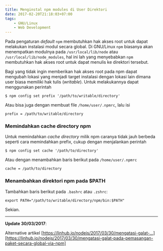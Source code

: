 ```yaml
---
title: Menginstal npm modules di User Direktori
date: 2017-02-20T21:18:03+07:00
tags:
    - GNU/Linux
    - Web Development
---
```


Pada pengaturan _default_ `npm` membutuhkan hak akses root untuk dapat melakukan
instalasi modul secara global. Di GNU/Linux `npm` biasanya akan menempatkan
modulnya pada `/usr/local/lib/node` atau `/usr/local/lib/node_modules`, hal ini
lah yang menyebabkan `npm` membutuhkan hak akses root untuk dapat menulis ke
direktori tersebut.

Bagi yang tidak ingin memberikan hak akses root pada npm dapat mengubah lokasi
yang menjadi target instalasi dengan lokasi lain dimana user biasa memiliki hak
tulis (_writable_). Untuk melakukannya dapat menggunakan perintah

```
$ npm config set prefix '/path/to/writable/directory'
```

<!--more-->

Atau bisa juga dengan membuat file `/home/user/.npmrc`, lalu isi

```
prefix = /path/to/writable/directory
```

### Memindahkan cache directory npm

Untuk memindahkan _cache directory_ milik npm caranya tidak jauh berbeda seperti
cara memindahkan prefix, cukup dengan menjalankan perintah

```
$ npm config set cache '/path/to/directory'
```

Atau dengan menambahkan baris berikut pada `/home/user/.npmrc`

```
cache = /path/to/directory
```

### Menambahkan direktori npm pada $PATH

Tambahkan baris berikut pada `.bashrc` atau `.zshrc`:

```
export PATH="/path/to/writable/directory/npm/bin:$PATH"
```

Sekian.

---

**Update 30/03/2017**:

Alternative artikel
[https://linhub.io/nodejs/2017/03/30/mengatasi-galat-...][https://linhub.io/nodejs/2017/03/30/mengatasi-galat-pada-pemasangan-paket-secara-global-via-npm]

